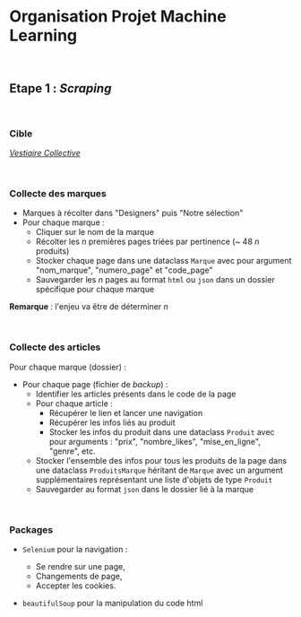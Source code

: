 # Organisation Projet Machine Learning

<br/>

## Etape 1 : *Scraping* 

<br/>

### Cible

[*Vestiaire Collective*](https://fr.vestiairecollective.com/)

<br/>

### Collecte des marques

- Marques à récolter dans "Designers" puis "Notre sélection" 
- Pour chaque marque : 
    - Cliquer sur le nom de la marque
    - Récolter les $n$ premières pages triées par pertinence (~ 48 $n$ produits)
    - Stocker chaque page dans une dataclass `Marque` avec pour argument "nom_marque", "numero_page" et "code_page"
    - Sauvegarder les $n$ pages au format `html` ou `json` dans un dossier spécifique pour chaque marque

**Remarque** : l'enjeu va être de déterminer $n$

<br/>

### Collecte des articles

Pour chaque marque (dossier) : 
- Pour chaque page (fichier de *backup*) : 
    - Identifier les articles présents dans le code de la page
    - Pour chaque article : 
        - Récupérer le lien et lancer une navigation 
        - Récupérer les infos liés au produit
        - Stocker les infos du produit dans une dataclass `Produit` avec pour arguments : "prix", "nombre_likes", "mise_en_ligne", "genre", etc.
    - Stocker l'ensemble des infos pour tous les produits de la page dans une dataclass `ProduitsMarque` héritant de `Marque` avec un argument supplémentaires représentant une liste d'objets de type `Produit`
    - Sauvegarder au format `json` dans le dossier lié à la marque

<br/>

### Packages 

- `Selenium` pour la navigation : 
    - Se rendre sur une page,
    - Changements de page, 
    - Accepter les cookies.

- `beautifulSoup` pour la manipulation du code html


